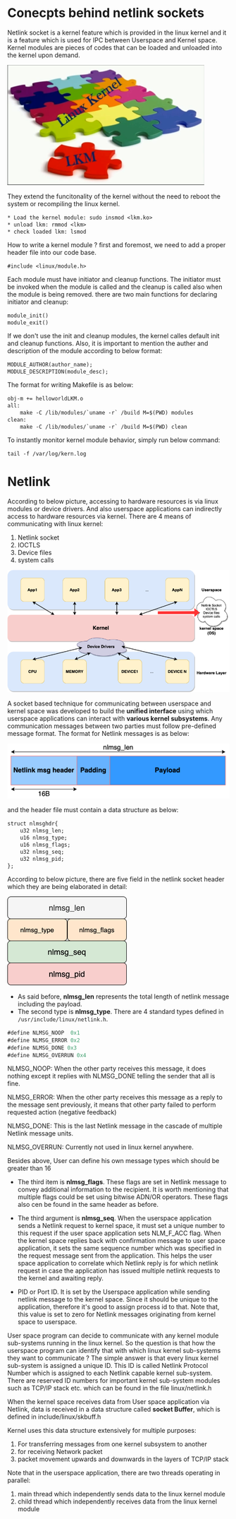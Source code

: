 # Conecpts behind netlink sockets

Netlink socket is a kernel feature which is provided in the linux kernel and it is a feature which is used for IPC between Userspace and Kernel space.
Kernel modules are pieces of codes that can be loaded and unloaded into the kernel upon demand. 

![diagram](img.png)

They extend the funcitonality of the kernel without the need to reboot the system or recompiling the linux kernel.
```
* Load the kernel module: sudo insmod <lkm.ko>
* unload lkm: rmmod <lkm>
* check loaded lkm: lsmod
```

How to write a kernel module ? first and foremost, we need to add a proper header file into our code base.
```
#include <linux/module.h>
```

Each module must have initiator and cleanup functions. The initiator must be invoked when the module is called and the cleanup is called also when the module is being removed.
there are two main functions for declaring initiator and cleanup:
```
module_init()
module_exit()
```

If we don't use the init and cleanup modules, the kernel calles default init and cleanup functions.
Also, it is important to mention the auther and description of the module according to below format:

```
MODULE_AUTHOR(author_name);
MODULE_DESCRIPTION(module_desc);
```

The format for writing Makefile is as below:
```
obj-m += helloworldLKM.o
all:
	make -C /lib/modules/`uname -r` /build M=$(PWD) modules
clean:
	make -C /lib/modules/`uname -r` /build M=$(PWD) clean
```
To instantly monitor kernel module behavior, simply run below command:
```
tail -f /var/log/kern.log
```

# Netlink
According to below picture, accessing to hardware resources is via linux modules or device drivers. And
also userspace applications can indirectly access to hardware resources via kernel. There are 4 means of communicating
with linux kernel: 
1. Netlink socket
2. IOCTLS
3. Device files
4. system calls

![diagram](arch.png)

A socket based technique for communicating between userspace and kernel space was developed to build the **unified interface**
using which userspace applications can interact with **various kernel subsystems**. Any communication messages between two parties
must follow pre-defined message format. The format for Netlink messages is as below:

![diagram](nlmsg.png)

and the header file must contain a data structure as below:
```
struct nlmsghdr{
    u32 nlmsg_len;
    u16 nlmsg_type;
    u16 nlmsg_flags;
    u32 nlmsg_seq;
    u32 nlmsg_pid;
};
```
According to below picture, there are five field in the netlink socket header which they are being elaborated in 
detail:

![diagram](nlmsghdr.png)

* As said before, **nlmsg_len** represents the total length of netlink message including the payload.
* The second type is **nlmsg_type**. There are 4 standard types defined in ```/usr/include/linux/netlink.h```.
```asm
#define NLMSG_NOOP  0x1
#define NLMSG_ERROR 0x2
#define NLMSG_DONE 0x3
#define NLMSG_OVERRUN 0x4
```
NLMSG_NOOP: When the other party receives this message, it does nothing except it replies with NLMSG_DONE telling the sender
that all is fine.

NLMSG_ERROR: When the other party receives this message as a reply to the message sent previously, it means that other party
failed to perform requested action (negative feedback)

NLMSG_DONE: This is the last Netlink message in the cascade of multiple Netlink message units.

NLMSG_OVERRUN: Currently not used in linux kernel anywhere.

Besides above, User can define his own message types which should be greater than 16

* The third item is **nlmsg_flags**. These flags are set in Netlink message to convey additional information to the recipient.
It is worth mentioning that multiple flags could be set using bitwise ADN/OR operators. These flags also cen be found in the same
  header as before.
  
* The third argument is **nlmsg_seq**. When the userspace application sends a Netlink request to kernel space, it must set
a unique number to this request if the user space application sets NLM_F_ACC flag. When the kernel space replies back with
  confirmation message to user space application, it sets the same sequence number which was specified in the request message
  sent from the application. This helps the user space application to correlate which Netlink reply is for which netlink request
  in case the application has issued multiple netlink requests to the kernel and awaiting reply.
  
* PID or Port ID. It is set by the Userspace application while sending netlink message to the kernel space. Since it should 
be unique to the application, therefore it's good to assign process id to that. Note that, this value is set to zero for Netlink
  messages originating from kernel space to userspace. 

User space program can decide to communicate with any kernel module sub-systems running in the linux kernel. 
So the question is that how the userspace program can identify that with which linux kernel sub-systems they want
to communicate ? The simple answer is that every linux kernel sub-system is assigned a unique ID. This ID is called
Netlink Protocol Number which is assigned to each Netlink capable kernel sub-system. There are reserved ID numbers for 
important kernel sub-system modules such as TCP/IP stack etc. which can be found in the file linux/netlink.h

When the kernel space receives data from User space application via Netlink, data is received in a data structure called 
**socket Buffer**, which is defined in include/linux/skbuff.h

Kernel uses this data structure extensively for multiple purposes:
1. For transferring messages from one kernel subsystem to another
2. for receiving Network packet
3. packet movement upwards and downwards in the layers of TCP/IP stack


Note that in the userspace application, there are two threads operating in parallel:
1. main thread which independently sends data to the linux kernel module
2. child thread which independently receives data from the linux kernel module